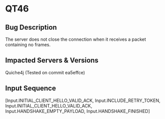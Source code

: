 # QT46

## Bug Description
The server does not close the connection when it receives a packet containing no frames.

## Impacted Servers & Versions
Quiche4j (Tested on commit ea5effce)

## Input Sequence
[Input.INITIAL_CLIENT_HELLO_VALID_ACK, Input.INCLUDE_RETRY_TOKEN, Input.INITIAL_CLIENT_HELLO_VALID_ACK, Input.HANDSHAKE_EMPTY_PAYLOAD, Input.HANDSHAKE_FINISHED]

